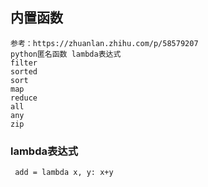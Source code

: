 ## 内置函数
```
参考：https://zhuanlan.zhihu.com/p/58579207  
python匿名函数 lambda表达式
filter
sorted
sort
map
reduce
all
any
zip
```

### lambda表达式
```
 add = lambda x, y: x+y
```
